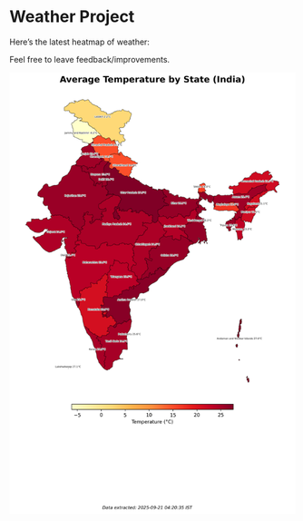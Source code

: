 # Weather Project

Here’s the latest heatmap of weather:

Feel free to leave feedback/improvements.

![India Heatmap](docs/assets/india_heatmap.png?v=CF2FBD)
